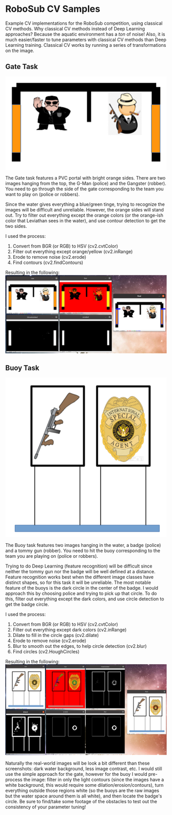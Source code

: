 # RoboSub CV Samples
Example CV implementations for the RoboSub competition, using classical CV methods. Why classical CV methods instead of Deep Learning approaches? Because the aquatic environment has a *ton* of noise! Also, it is much easier/faster to tune parameters with classical CV methods than Deep Learning training. Classical CV works by running a series of transformations on the image.

## Gate Task

![](gate.png?raw=true)

The Gate task features a PVC portal with bright orange sides. There are two images hanging from the top, the G-Man (police) and the Gangster (robber). You need to go through the side of the gate corresponding to the team you want to play on (police or robbers).

Since the water gives everything a blue/green tinge, trying to recognize the images will be difficult and unreliable. However, the orange sides will stand out. Try to filter out everything except the orange colors (or the orange-ish color that Leviathan sees in the water), and use contour detection to get the two sides.

I used the process:
1. Convert from BGR (or RGB) to HSV (cv2.cvtColor)
2. Filter out everything except orange/yellow (cv2.inRange)
3. Erode to remove noise (cv2.erode)
4. Find contours (cv2.findContours)

Resulting in the following:
![](gate_demo.png?raw=true)


## Buoy Task

![](buoy.png?raw=true)

The Buoy task features two images hanging in the water, a badge (police) and a tommy gun (robber). You need to hit the buoy corresponding to the team you are playing on (police or robbers).

Trying to do Deep Learning (feature recognition) will be difficult since neither the tommy gun nor the badge will be well defined at a distance. Feature recognition works best when the different image classes have distinct shapes, so for this task it will be unreliable. The most notable feature of the buoys is the dark circle in the center of the badge. I would approach this by choosing police and trying to pick up that circle. To do this, filter out everything except the dark colors, and use circle detection to get the badge circle.

I used the process:
1. Convert from BGR (or RGB) to HSV (cv2.cvtColor)
2. Filter out everything except dark colors (cv2.inRange)
3. Dilate to fill in the circle gaps (cv2.dilate)
4. Erode to remove noise (cv2.erode)
5. Blur to smooth out the edges, to help circle detection (cv2.blur)
6. Find circles (cv2.HoughCircles)

Resulting in the following:
![](buoy_demo.png?raw=true)

Naturally the real-world images will be look a bit different than these screenshots: dark water background, less image contrast, etc. I would still use the simple approach for the gate, however for the buoy I would pre-process the image: filter in only the light contours (since the images have a white background, this would require some dilation/erosion/contours), turn everything outside those regions white (so the buoys are the raw images but the water space around them is all white), and then locate the badge's circle. Be sure to find/take some footage of the obstacles to test out the consistency of your parameter tuning!